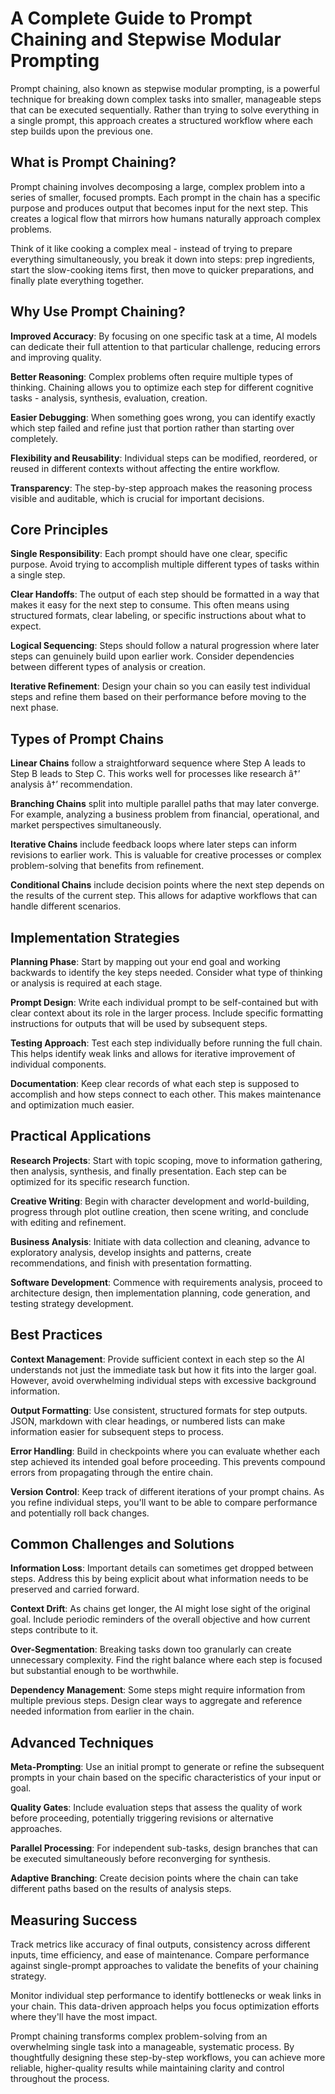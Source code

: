 # A Complete Guide to Prompt Chaining and Stepwise Modular Prompting

Prompt chaining, also known as stepwise modular prompting, is a powerful technique for breaking down complex tasks into smaller, manageable steps that can be executed sequentially. Rather than trying to solve everything in a single prompt, this approach creates a structured workflow where each step builds upon the previous one.

## What is Prompt Chaining?

Prompt chaining involves decomposing a large, complex problem into a series of smaller, focused prompts. Each prompt in the chain has a specific purpose and produces output that becomes input for the next step. This creates a logical flow that mirrors how humans naturally approach complex problems.

Think of it like cooking a complex meal - instead of trying to prepare everything simultaneously, you break it down into steps: prep ingredients, start the slow-cooking items first, then move to quicker preparations, and finally plate everything together.

## Why Use Prompt Chaining?

**Improved Accuracy**: By focusing on one specific task at a time, AI models can dedicate their full attention to that particular challenge, reducing errors and improving quality.

**Better Reasoning**: Complex problems often require multiple types of thinking. Chaining allows you to optimize each step for different cognitive tasks - analysis, synthesis, evaluation, creation.

**Easier Debugging**: When something goes wrong, you can identify exactly which step failed and refine just that portion rather than starting over completely.

**Flexibility and Reusability**: Individual steps can be modified, reordered, or reused in different contexts without affecting the entire workflow.

**Transparency**: The step-by-step approach makes the reasoning process visible and auditable, which is crucial for important decisions.

## Core Principles

**Single Responsibility**: Each prompt should have one clear, specific purpose. Avoid trying to accomplish multiple different types of tasks within a single step.

**Clear Handoffs**: The output of each step should be formatted in a way that makes it easy for the next step to consume. This often means using structured formats, clear labeling, or specific instructions about what to expect.

**Logical Sequencing**: Steps should follow a natural progression where later steps can genuinely build upon earlier work. Consider dependencies between different types of analysis or creation.

**Iterative Refinement**: Design your chain so you can easily test individual steps and refine them based on their performance before moving to the next phase.

## Types of Prompt Chains

**Linear Chains** follow a straightforward sequence where Step A leads to Step B leads to Step C. This works well for processes like research â†’ analysis â†’ recommendation.

**Branching Chains** split into multiple parallel paths that may later converge. For example, analyzing a business problem from financial, operational, and market perspectives simultaneously.

**Iterative Chains** include feedback loops where later steps can inform revisions to earlier work. This is valuable for creative processes or complex problem-solving that benefits from refinement.

**Conditional Chains** include decision points where the next step depends on the results of the current step. This allows for adaptive workflows that can handle different scenarios.

## Implementation Strategies

**Planning Phase**: Start by mapping out your end goal and working backwards to identify the key steps needed. Consider what type of thinking or analysis is required at each stage.

**Prompt Design**: Write each individual prompt to be self-contained but with clear context about its role in the larger process. Include specific formatting instructions for outputs that will be used by subsequent steps.

**Testing Approach**: Test each step individually before running the full chain. This helps identify weak links and allows for iterative improvement of individual components.

**Documentation**: Keep clear records of what each step is supposed to accomplish and how steps connect to each other. This makes maintenance and optimization much easier.

## Practical Applications

**Research Projects**: Start with topic scoping, move to information gathering, then analysis, synthesis, and finally presentation. Each step can be optimized for its specific research function.

**Creative Writing**: Begin with character development and world-building, progress through plot outline creation, then scene writing, and conclude with editing and refinement.

**Business Analysis**: Initiate with data collection and cleaning, advance to exploratory analysis, develop insights and patterns, create recommendations, and finish with presentation formatting.

**Software Development**: Commence with requirements analysis, proceed to architecture design, then implementation planning, code generation, and testing strategy development.

## Best Practices

**Context Management**: Provide sufficient context in each step so the AI understands not just the immediate task but how it fits into the larger goal. However, avoid overwhelming individual steps with excessive background information.

**Output Formatting**: Use consistent, structured formats for step outputs. JSON, markdown with clear headings, or numbered lists can make information easier for subsequent steps to process.

**Error Handling**: Build in checkpoints where you can evaluate whether each step achieved its intended goal before proceeding. This prevents compound errors from propagating through the entire chain.

**Version Control**: Keep track of different iterations of your prompt chains. As you refine individual steps, you'll want to be able to compare performance and potentially roll back changes.

## Common Challenges and Solutions

**Information Loss**: Important details can sometimes get dropped between steps. Address this by being explicit about what information needs to be preserved and carried forward.

**Context Drift**: As chains get longer, the AI might lose sight of the original goal. Include periodic reminders of the overall objective and how current steps contribute to it.

**Over-Segmentation**: Breaking tasks down too granularly can create unnecessary complexity. Find the right balance where each step is focused but substantial enough to be worthwhile.

**Dependency Management**: Some steps might require information from multiple previous steps. Design clear ways to aggregate and reference needed information from earlier in the chain.

## Advanced Techniques

**Meta-Prompting**: Use an initial prompt to generate or refine the subsequent prompts in your chain based on the specific characteristics of your input or goal.

**Quality Gates**: Include evaluation steps that assess the quality of work before proceeding, potentially triggering revisions or alternative approaches.

**Parallel Processing**: For independent sub-tasks, design branches that can be executed simultaneously before reconverging for synthesis.

**Adaptive Branching**: Create decision points where the chain can take different paths based on the results of analysis steps.

## Measuring Success

Track metrics like accuracy of final outputs, consistency across different inputs, time efficiency, and ease of maintenance. Compare performance against single-prompt approaches to validate the benefits of your chaining strategy.

Monitor individual step performance to identify bottlenecks or weak links in your chain. This data-driven approach helps you focus optimization efforts where they'll have the most impact.

Prompt chaining transforms complex problem-solving from an overwhelming single task into a manageable, systematic process. By thoughtfully designing these step-by-step workflows, you can achieve more reliable, higher-quality results while maintaining clarity and control throughout the process.